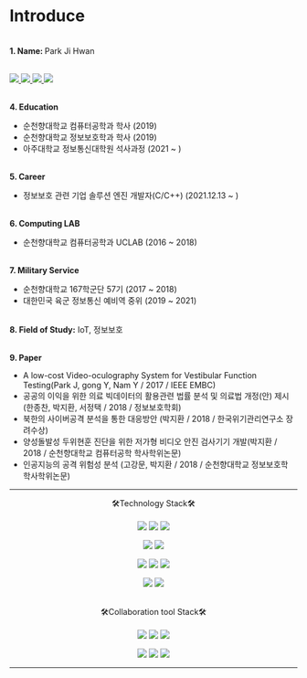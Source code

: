 <!---
![img](https://user-images.githubusercontent.com/38850652/150465280-b7dffa39-78ed-4ae0-ab19-349a6d7e5eed.jpg)
--->
<h1>Introduce</h1>


<br><b>1. Name: </b>Park Ji Hwan<br>

<br> <a href="https://developerjaypark.tistory.com/" target='_blank'><img src="https://img.shields.io/badge/Blog-FF5722?style=for-the-badge&logo=blogger&logoColor=white"> </a><a href="https://github.com/greatPark96" target='_blank'><img src="https://img.shields.io/badge/Github-181717?style=for-the-badge&logo=github&logoColor=white"> </a> <a href="mailto:park_jh6444@naver.com" target='_blank'><img src="https://img.shields.io/badge/EMAIL-EA4335?style=for-the-badge&logo=gmail&logoColor=white"> </a> <a href="https://search.naver.com/search.naver?where=nexearch&sm=top_hty&fbm=0&ie=utf8&query=kakaotalk+Id+%3D+%40pjh6444" target='_blank'><img src="https://img.shields.io/badge/kakao-FFCD00?style=for-the-badge&logo=kakaotalk&logoColor=white"> </a>

<br><b>4. Education</b>
- 순천향대학교 컴퓨터공학과 학사 (2019)
- 순천향대학교 정보보호학과 학사 (2019)
- 아주대학교 정보통신대학원 석사과정 (2021 ~ )<br>

<br><b>5. Career</b>
- 정보보호 관련 기업 솔루션 엔진 개발자(C/C++) (2021.12.13 ~ )

<br><b>6. Computing LAB</b>
- 순천향대학교 컴퓨터공학과 UCLAB (2016 ~ 2018)

<br><b>7. Military Service</b>
- 순천향대학교 167학군단 57기 (2017 ~ 2018)
- 대한민국 육군 정보통신 예비역 중위 (2019 ~ 2021)

<br><b>8. Field of Study:</b> IoT, 정보보호

<br><b>9. Paper</b>
- A low-cost Video-oculography System for Vestibular Function Testing(Park J, gong Y, Nam Y / 2017 / IEEE EMBC)
- 공공의 이익을 위한 의료 빅데이터의 활용관련 법률 분석 및 의료법 개정(안) 제시 (한종찬, 박지환, 서정택 / 2018 / 정보보호학회)
- 북한의 사이버공격 분석을 통한 대응방안 (박지환 / 2018 / 한국위기관리연구소 장려수상)
- 양성돌발성 두위현훈 진단을 위한 저가형 비디오 안진 검사기기 개발(박지환 / 2018 / 순천향대학교 컴퓨터공학 학사학위논문)
- 인공지능의 공격 위험성 분석 (고강문, 박지환 / 2018 / 순천향대학교 정보보호학 학사학위논문)



<hr/>
<div align="center">
🛠Technology Stack🛠
</br></br>
<img src="https://img.shields.io/badge/C-00599C?style=for-the-badge&logo=c%2B%2B&logoColor=white"> <img src="https://img.shields.io/badge/C++-00599C?style=for-the-badge&logo=c%2B%2B&logoColor=white"> <img src="https://img.shields.io/badge/Python-3776AB?style=for-the-badge&logo=python&logoColor=white"> 

<img src="https://img.shields.io/badge/html5-E34F26?style=for-the-badge&logo=html5&logoColor=white"> <img src="https://img.shields.io/badge/php-777BB4?style=for-the-badge&logo=php&logoColor=white">

<img src="https://img.shields.io/badge/Linux OS-FCC624?style=for-the-badge&logo=linux&logoColor=white"> <img src="https://img.shields.io/badge/Windows OS-0078D6?style=for-the-badge&logo=windows&logoColor=white"> <img src="https://img.shields.io/badge/Mac OS-000000?style=for-the-badge&logo=macos&logoColor=white">
 
 
<img src="https://img.shields.io/badge/Arduino-00979D?style=for-the-badge&logo=arduino&logoColor=white"> <img src="https://img.shields.io/badge/Raspberry Pi-A22846?style=for-the-badge&logo=Raspberrypi&logoColor=white">

</br>
🛠Collaboration tool Stack🛠
</br></br>
<img src="https://img.shields.io/badge/Git-F05032?style=for-the-badge&logo=git&logoColor=white"> <img src="https://img.shields.io/badge/Github-181717?style=for-the-badge&logo=github&logoColor=white"> <img src="https://img.shields.io/badge/Gitlab-FCA121?style=for-the-badge&logo=gitlab&logoColor=white">

<img src="https://img.shields.io/badge/Slack-4A154B?style=for-the-badge&logo=slack&logoColor=white"> <img src="https://img.shields.io/badge/Jira-0052CC?style=for-the-badge&logo=jira&logoColor=white"> <img src="https://img.shields.io/badge/Confluence-172B4D?style=for-the-badge&logo=Confluence&logoColor=white"> 

</div>

<!---
- 👋 Hi, I’m @GreatPark96
- 👀 I’m interested in ...
- 🌱 I’m currently learning ...
- 💞️ I’m looking to collaborate on ...
- 📫 How to reach me ...
--->
<!---
GreatPark96/GreatPark96 is a ✨ special ✨ repository because its `README.md` (this file) appears on your GitHub profile.
You can click the Preview link to take a look at your changes.
--->

<hr/>
<!---
https://simpleicons.org/?q=sass
--->
